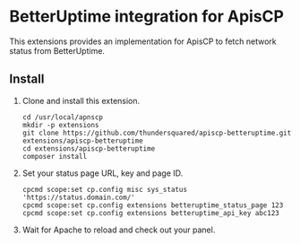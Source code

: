 # BetterUptime integration for ApisCP

This extensions provides an implementation for ApisCP to fetch network status from BetterUptime.

## Install

1. Clone and install this extension.
   ```
   cd /usr/local/apnscp
   mkdir -p extensions
   git clone https://github.com/thundersquared/apiscp-betteruptime.git extensions/apiscp-betteruptime
   cd extensions/apiscp-betteruptime
   composer install
   ```

2. Set your status page URL, key and page ID.
   ```
   cpcmd scope:set cp.config misc sys_status 'https://status.domain.com/'
   cpcmd scope:set cp.config extensions betteruptime_status_page 123
   cpcmd scope:set cp.config extensions betteruptime_api_key abc123
   ```
3. Wait for Apache to reload and check out your panel.